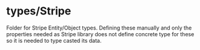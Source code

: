 # types/Stripe
Folder for Stripe Entity/Object types. Defining these manually and only the properties needed as Stripe library does not define concrete type for these so it is needed to type casted its data.